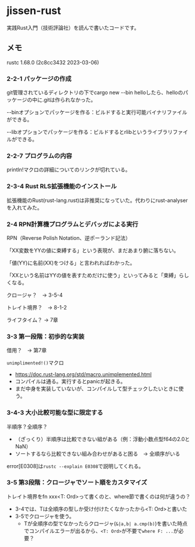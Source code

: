 # jissen-rust
実践Rust入門（技術評論社）を読んで書いたコードです。

## メモ
rustc 1.68.0 (2c8cc3432 2023-03-06)
### 2-2-1 パッケージの作成
git管理されているディレクトリの下でcargo new --bin helloしたら、helloのパッケージの中に.gitは作られなかった。 

--binオプションでパッケージを作る：ビルドすると実行可能バイナリファイルができる。

--libオプションでパッケージを作る：ビルドするとrlibというライブラリファイルができる。

### 2-2-7 プログラムの内容
println!マクロの詳細についてのリンクが切れている。

### 2-3-4 Rust RLS拡張機能のインストール
拡張機能のRust(rust-lang.rust)は非推奨になっていた。代わりにrust-analyserを入れてみた。

### 2-4 RPN計算機プログラムとデバッガによる実行
RPN（Reverse Polish Notation、逆ポーランド記法）

「XX変数をYYの値に束縛する」という表現が、まだあまり腑に落ちない。

「値(YY)に名前(XX)をつける」と言われればわかった。

「XXという名前はYYの値を表すためだけに使う」といってみると「束縛」らしくなる。

クロージャ？　→ 3-5-4

トレイト境界？　→ 8-1-2

ライフタイム？ → 7章

### 3-3 第一段階：初歩的な実装

借用？　→ 第7章

`unimplimented!()`マクロ
- https://doc.rust-lang.org/std/macro.unimplemented.html
- コンパイルは通る。実行するとpanicが起きる。
- まだ中身を実装していないが、コンパイルして型チェックしたいときに使う。

### 3-4-3 大小比較可能な型に限定する
半順序？全順序？

- （ざっくり）半順序は比較できない組がある（例：浮動小数点型f64の2.0とNaN）
- ソートするなら比較できない組み合わせがあると困る　→ 全順序がいる

error[E0308]は`rustc --explain E0308`で説明してくれる。

### 3-5 第3段階：クロージャでソート順をカスタマイズ
トレイト境界をfn xxx<T: Ord>って書くのと、where節で書くのは何が違うの？
- 3-4では、Tは全順序の型しか受け付けたくなかったから<T: Ord>と書いた
- 3-5でクロージャを使う。
  - Tが全順序の型でなかったらクロージャ(`&|a,b| a.cmp(b)`)を書いた時点でコンパイルエラーが出るから、`<T: Ord>`が不要で`where F: ...`が必要？
